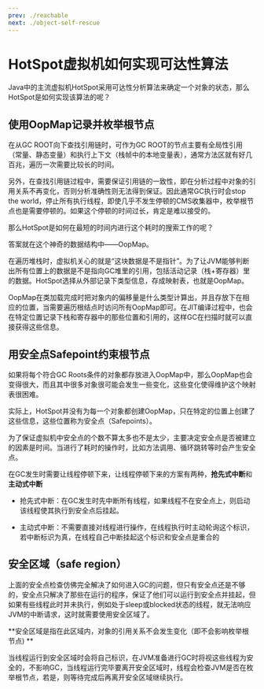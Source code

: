 ```yaml
---
prev: ./reachable
next: ./object-self-rescue
---
```


# HotSpot虚拟机如何实现可达性算法

Java中的主流虚拟机HotSpot采用可达性分析算法来确定一个对象的状态，那么HotSpot是如何实现该算法的呢？

## 使用OopMap记录并枚举根节点

在从GC ROOT向下查找引用链时，可作为GC ROOT的节点主要有全局性引用（常量、静态变量）和执行上下文（栈帧中的本地变量表），通常方法区就有好几百兆，遍历一次需要比较长的时间。

另外，在查找引用链过程中，需要保证引用链的一致性，即在分析过程中对象的引用关系不再变化，否则分析准确性则无法得到保证。因此通常GC执行时会stop the world，停止所有执行线程，即使几乎不发生停顿的CMS收集器中，枚举根节点也是需要停顿的。如果这个停顿的时间过长，肯定是难以接受的。

那么HotSpot是如何在最短的时间内进行这个耗时的搜索工作的呢？

答案就在这个神奇的数据结构中——OopMap。

在遍历堆栈时，虚拟机关心的就是“这块数据是不是指针”。为了让JVM能够判断出所有位置上的数据是不是指向GC堆里的引用，包括活动记录（栈+寄存器）里的数据。HotSpot选择从外部记录下类型信息，存成映射表，也就是OopMap。

OopMap在类加载完成时把对象内的偏移量是什么类型计算出，并且存放下在相应的位置，当需要遍历根结点时访问所有OopMap即可。在JIT编译过程中，也会在特定位置记录下栈和寄存器中的那些位置和引用的，这样GC在扫描时就可以直接获得这些信息。 

## 用安全点Safepoint约束根节点

如果将每个符合GC Roots条件的对象都存放进入OopMap中，那么OopMap也会变得很大，而且其中很多对象很可能会发生一些变化，这些变化使得维护这个映射表很困难。

实际上，HotSpot并没有为每一个对象都创建OopMap，只在特定的位置上创建了这些信息，这些位置称为安全点（Safepoints）。

为了保证虚拟机中安全点的个数不算太多也不是太少，主要决定安全点是否被建立的因素是时间。当进行了耗时的操作时，比如方法调用、循环跳转等时会产生安全点。

在GC发生时需要让线程停顿下来，让线程停顿下来的方案有两种，**抢先式中断**和**主动式中断** 

- 抢先式中断：在GC发生时先中断所有线程，如果线程不在安全点上，则启动该线程使其执行到安全点后挂起。

- 主动式中断：不需要直接对线程进行操作，在线程执行时主动轮询这个标识，若中断标识为真，在线程自己中断挂起这个标识和安全点是重合的

## 安全区域（safe region）

上面的安全点检查仿佛完全解决了如何进入GC的问题，但只有安全点还是不够的，安全点只解决了那些在运行的程序，保证了他们可以运行到安全点并挂起，但如果有些线程此时并未执行，例如处于sleep或blocked状态的线程，就无法响应JVM的中断请求，这时就需要使用安全区域了。

**安全区域是指在此区域内，对象的引用关系不会发生变化（即不会影响枚举根节点) **

当线程运行到安全区域时会将自己标识，在JVM准备进行GC时将视这些线程为安全的，不影响GC，当线程运行完毕要离开安全区域时，线程会检查JVM是否在枚举根节点，若是，则等待完成后再离开安全区域继续执行。